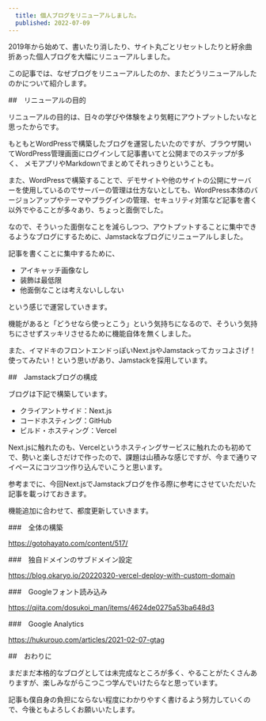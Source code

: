 ```yaml
---
  title: 個人ブログをリニューアルしました。
  published: 2022-07-09
---
```


2019年から始めて、書いたり消したり、サイト丸ごとリセットしたりと紆余曲折あった個人ブログを大幅にリニューアルしました。

この記事では、なぜブログをリニューアルしたのか、またどうリニューアルしたのかについて紹介します。

##　リニューアルの目的

リニューアルの目的は、日々の学びや体験をより気軽にアウトプットしたいなと思ったからです。

もともとWordPressで構築したブログを運営したいたのですが、ブラウザ開いてWordPress管理画面にログインして記事書いてと公開までのステップが多く、
メモアプリやMarkdownでまとめてそれっきりということも。

また、WordPressで構築することで、デモサイトや他のサイトの公開にサーバーを使用しているのでサーバーの管理は仕方ないとしても、WordPress本体のバージョンアップやテーマやプラグインの管理、セキュリティ対策など記事を書く以外でやることが多々あり、ちょっと面倒でした。

なので、そういった面倒なことを減らしつつ、アウトプットすることに集中できるようなブログにするために、Jamstackなブログにリニューアルしました。

記事を書くことに集中するために、

- アイキャッチ画像なし
- 装飾は最低限
- 他面倒なことは考えないししない

という感じで運営していきます。

機能があると「どうせなら使っとこう」という気持ちになるので、そういう気持ちにさせずスッキリさせるために機能自体を無くしました。

また、イマドキのフロントエンドっぽいNext.jsやJamstackってカッコよさげ！使ってみたい！という思いがあり、Jamstackを採用しています。


##　Jamstackブログの構成

ブログは下記で構築しています。

- クライアントサイド：Next.js
- コードホスティング：GitHub
- ビルド・ホスティング：Vercel

Next.jsに触れたのも、Vercelというホスティングサービスに触れたのも初めてで、勢いと楽しさだけで作ったので、課題は山積みな感じですが、今まで通りマイペースにコツコツ作り込んでいこうと思います。

参考までに、今回Next.jsでJamstackブログを作る際に参考にさせていただいた記事を載っけておきます。

機能追加に合わせて、都度更新していきます。

###　全体の構築

https://gotohayato.com/content/517/

###　独自ドメインのサブドメイン設定

https://blog.okaryo.io/20220320-vercel-deploy-with-custom-domain

###　Googleフォント読み込み

https://qiita.com/dosukoi_man/items/4624de0275a53ba648d3

###　Google Analytics

https://hukurouo.com/articles/2021-02-07-gtag

##　おわりに

まだまだ本格的なブログとしては未完成なところが多く、やることがたくさんありますが、楽しみながらこつこつ学んでいけたらなと思っています。

記事も僕自身の負担にならない程度にわかりやすく書けるよう努力していくので、今後ともよろしくお願いいたします。